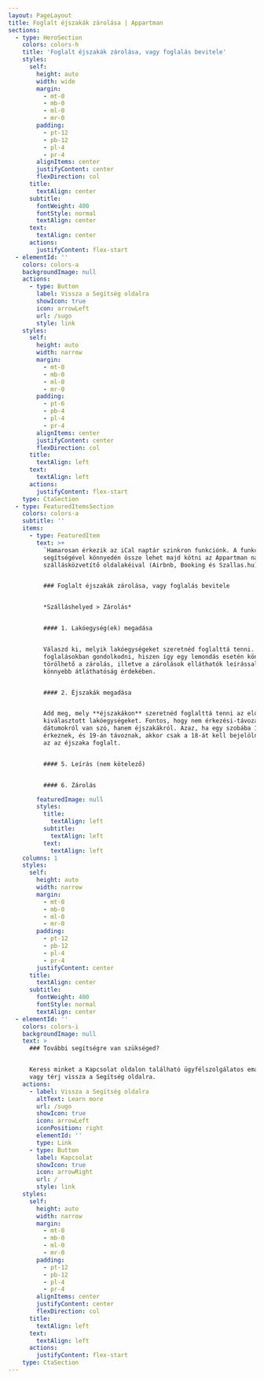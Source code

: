 ```yaml
---
layout: PageLayout
title: Foglalt éjszakák zárolása | Appartman
sections:
  - type: HeroSection
    colors: colors-h
    title: 'Foglalt éjszakák zárolása, vagy foglalás bevitele'
    styles:
      self:
        height: auto
        width: wide
        margin:
          - mt-0
          - mb-0
          - ml-0
          - mr-0
        padding:
          - pt-12
          - pb-12
          - pl-4
          - pr-4
        alignItems: center
        justifyContent: center
        flexDirection: col
      title:
        textAlign: center
      subtitle:
        fontWeight: 400
        fontStyle: normal
        textAlign: center
      text:
        textAlign: center
      actions:
        justifyContent: flex-start
  - elementId: ''
    colors: colors-a
    backgroundImage: null
    actions:
      - type: Button
        label: Vissza a Segítség oldalra
        showIcon: true
        icon: arrowLeft
        url: /sugo
        style: link
    styles:
      self:
        height: auto
        width: narrow
        margin:
          - mt-0
          - mb-0
          - ml-0
          - mr-0
        padding:
          - pt-6
          - pb-4
          - pl-4
          - pr-4
        alignItems: center
        justifyContent: center
        flexDirection: col
      title:
        textAlign: left
      text:
        textAlign: left
      actions:
        justifyContent: flex-start
    type: CtaSection
  - type: FeaturedItemsSection
    colors: colors-a
    subtitle: ''
    items:
      - type: FeaturedItem
        text: >+
          `Hamarosan érkezik az iCal naptár szinkron funkciónk. A funkció
          segítségével könnyedén össze lehet majd kötni az Appartman naptárát a
          szállásközvetítő oldalakéival (Airbnb, Booking és Szallas.hu).`


          ### Foglalt éjszakák zárolása, vagy foglalás bevitele


          *Szálláshelyed > Zárolás*


          #### 1. Lakóegység(ek) megadása


          Válaszd ki, melyik lakóegységeket szeretnéd foglalttá tenni. Érdemes
          foglalásokban gondolkodni, hiszen így egy lemondás esetén könnyen
          törölhető a zárolás, illetve a zárolások elláthatók leírással is a
          könnyebb átláthatóság érdekében.


          #### 2. Éjszakák megadása


          Add meg, mely **éjszakákon** szeretnéd foglalttá tenni az előbb
          kiválasztott lakóegységeket. Fontos, hogy nem érkezési-távozási
          dátumokról van szó, hanem éjszakákról. Azaz, ha egy szobába 18-án
          érkeznek, és 19-án távoznak, akkor csak a 18-át kell bejelölni, hiszen
          az az éjszaka foglalt.


          #### 5. Leírás (nem kötelező)


          #### 6. Zárolás

        featuredImage: null
        styles:
          title:
            textAlign: left
          subtitle:
            textAlign: left
          text:
            textAlign: left
    columns: 1
    styles:
      self:
        height: auto
        width: narrow
        margin:
          - mt-0
          - mb-0
          - ml-0
          - mr-0
        padding:
          - pt-12
          - pb-12
          - pl-4
          - pr-4
        justifyContent: center
      title:
        textAlign: center
      subtitle:
        fontWeight: 400
        fontStyle: normal
        textAlign: center
  - elementId: ''
    colors: colors-i
    backgroundImage: null
    text: >
      ### További segítségre van szükséged?


      Keress minket a Kapcsolat oldalon található ügyfélszolgálatos email címen,
      vagy térj vissza a Segítség oldalra.
    actions:
      - label: Vissza a Segítség oldalra
        altText: Learn more
        url: /sugo
        showIcon: true
        icon: arrowLeft
        iconPosition: right
        elementId: ''
        type: Link
      - type: Button
        label: Kapcsolat
        showIcon: true
        icon: arrowRight
        url: /
        style: link
    styles:
      self:
        height: auto
        width: narrow
        margin:
          - mt-0
          - mb-0
          - ml-0
          - mr-0
        padding:
          - pt-12
          - pb-12
          - pl-4
          - pr-4
        alignItems: center
        justifyContent: center
        flexDirection: col
      title:
        textAlign: left
      text:
        textAlign: left
      actions:
        justifyContent: flex-start
    type: CtaSection
---
```

